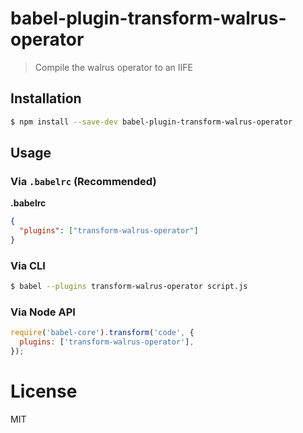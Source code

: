 # babel-plugin-transform-walrus-operator

> Compile the walrus operator to an IIFE

## Installation

```sh
$ npm install --save-dev babel-plugin-transform-walrus-operator
```

## Usage

### Via `.babelrc` (Recommended)

**.babelrc**

```json
{
  "plugins": ["transform-walrus-operator"]
}
```

### Via CLI

```sh
$ babel --plugins transform-walrus-operator script.js
```

### Via Node API

```javascript
require('babel-core').transform('code', {
  plugins: ['transform-walrus-operator'],
});
```

# License

MIT

```

```

